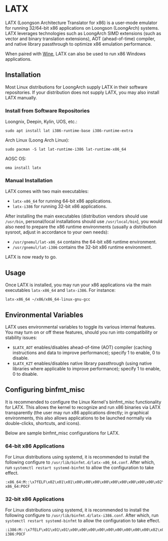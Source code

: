 LATX
===

LATX (Loongson Architecture Translator for x86) is a user-mode emulator for running 32/64-bit x86 applications on Loongson (LoongArch) systems. LATX leverages technologies such as LoongArch SIMD extensions (such as vector and binary translation extensions), AOT (ahead-of-time) compiler, and native library passthrough to optimize x86 emulation performance.

When paired with [Wine](https://winehq.org), LATX can also be used to run x86 Windows applications.

Installation
---

Most Linux distributions for LoongArch supply LATX in their software repositories. If your distribution does not supply LATX, you may also install LATX manually.

### Install from Software Repositories

Loongnix, Deepin, Kylin, UOS, etc.:

```
sudo apt install lat i386-runtime-base i386-runtime-extra
```

Arch Linux (Loong Arch Linux):

```
sudo pacman -S lat lat-runtime-i386 lat-runtime-x86_64
```

AOSC OS:

```
oma install latx
```

### Manual Installation

LATX comes with two main executables:

- `latx-x86_64` for running 64-bit x86 applications.
- `latx-i386` for running 32-bit x86 applications.

After installing the main executables (distribution vendors should use `/usr/bin`, personal/local installations should use `/usr/local/bin`), you would also need to prepare the x86 runtime environments (usually a distribution sysroot, adjust in accordance to your own needs):

- `/usr/gnemul/lat-x86_64` contains the 64-bit x86 runtime environment.
- `/usr/gnemul/lat-i386` contains the 32-bit x86 runtime environment.

LATX is now ready to go.

Usage
---

Once LATX is installed, you may run your x86 applications via the main executables `latx-x86_64` and `latx-i386`. For instance:

```
latx-x86_64 ~/x86/x86_64-linux-gnu-gcc
```

Environmental Variables
---

LATX uses environmental variables to toggle its various internal features. You may turn on or off these features, should you run into compatibility or stability issues:

- `$LATX_AOT` enables/disables ahead-of-time (AOT) compiler (caching instructions and data to improve performance); specify 1 to enable, 0 to disable.
- `$LATX_KZT` enables/disables native library passthrough (using native libraries where applicable to improve performance); specify 1 to enable, 0 to disable.

Configuring binfmt_misc
---

It is recommended to configure the Linux Kernel's binfmt_misc functionality for LATX. This allows the kernel to recognize and run x86 binaries via LATX transparently (the user may run x86 applications directly; in graphical environments, this also allows applications to be launched normally via double-clicks, shortcuts, and icons).

Below are sample binfmt_misc configurations for LATX.

### 64-bit x86 Applications

For Linux distributions using systemd, it is recommended to install the following configure to `/usr/lib/binfmt.d/latx-x86_64.conf`. After which, run `systemctl restart systemd-binfmt` to allow the configuration to take effect.

```
:x86_64:M::\x7fELF\x02\x01\x01\x00\x00\x00\x00\x00\x00\x00\x00\x00\x02\x00\x3e\x00:\xff\xff\xff\xff\xff\xfe\xfe\x00\xff\xff\xff\xff\xff\xff\xff\xff\xfe\xff\xff\xff:/usr/bin/latx-x86_64:POCF
```

### 32-bit x86 Applications

For Linux distributions using systemd, it is recommended to install the following configure to `/usr/lib/binfmt.d/latx-i386.conf`. After which, run `systemctl restart systemd-binfmt` to allow the configuration to take effect.

```
:i386:M::\x7fELF\x01\x01\x01\x00\x00\x00\x00\x00\x00\x00\x00\x00\x02\x00\x03\x00:\xff\xff\xff\xff\xff\xfe\xfe\x00\xff\xff\xff\xff\xff\xff\xff\xff\xfe\xff\xff\xff:/usr/bin/latx-i386:POCF
```
